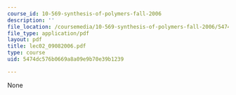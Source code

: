 ```yaml
---
course_id: 10-569-synthesis-of-polymers-fall-2006
description: ''
file_location: /coursemedia/10-569-synthesis-of-polymers-fall-2006/5474dc576b0669a8a09e9b70e39b1239_lec02_09082006.pdf
file_type: application/pdf
layout: pdf
title: lec02_09082006.pdf
type: course
uid: 5474dc576b0669a8a09e9b70e39b1239

---
```

None